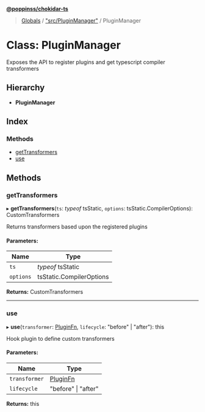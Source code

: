 **[@poppinss/chokidar-ts](../README.md)**

> [Globals](../README.md) / ["src/PluginManager"](../modules/_src_pluginmanager_.md) / PluginManager

# Class: PluginManager

Exposes the API to register plugins and get typescript compiler
transformers

## Hierarchy

* **PluginManager**

## Index

### Methods

* [getTransformers](_src_pluginmanager_.pluginmanager.md#gettransformers)
* [use](_src_pluginmanager_.pluginmanager.md#use)

## Methods

### getTransformers

▸ **getTransformers**(`ts`: *typeof* tsStatic, `options`: tsStatic.CompilerOptions): CustomTransformers

Returns transformers based upon the registered plugins

#### Parameters:

Name | Type |
------ | ------ |
`ts` | *typeof* tsStatic |
`options` | tsStatic.CompilerOptions |

**Returns:** CustomTransformers

___

### use

▸ **use**(`transformer`: [PluginFn](../modules/_src_contracts_.md#pluginfn), `lifecycle`: \"before\" \| \"after\"): this

Hook plugin to define custom transformers

#### Parameters:

Name | Type |
------ | ------ |
`transformer` | [PluginFn](../modules/_src_contracts_.md#pluginfn) |
`lifecycle` | \"before\" \| \"after\" |

**Returns:** this
